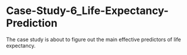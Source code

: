 # Case-Study-6_Life-Expectancy-Prediction
The case study is about to figure out the main effective predictors of life expectancy.
